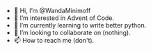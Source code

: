 - 👋 Hi, I’m @WandaMinimoff
- 👀 I’m interested in Advent of Code.
- 🌱 I’m currently learning to write better python.
- 💞️ I’m looking to collaborate on (nothing).
- 📫 How to reach me (don't).

<!---
WandaMinimoff/WandaMinimoff is a ✨ special ✨ repository because its `README.md` (this file) appears on your GitHub profile.
You can click the Preview link to take a look at your changes.
--->
